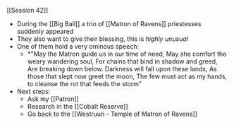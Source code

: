 [[Session 42]]
- During the [[Big Ball]] a trio of [[Matron of Ravens]] priestesses suddenly appeared
- They also want to give their blessing, this is *highly unusual*
- One of them hold a very ominous speech:
	- *"May the Matron guide us in our time of need,
	  May she comfort the weary wandering soul,
	  For chains that bind in shadow and greed,
	  Are breaking down below.
	  Darkness will fall upon these lands,
	  As those that slept now greet the moon,
	  The few must act as my hands, to cleanse the rot that feeds the storm"
- Next steps:
	- Ask my [[Patron]]
	- Research in the [[Cobalt Reserve]]
	- Go back to the [[Westruun - Temple of Matron of Ravens]]